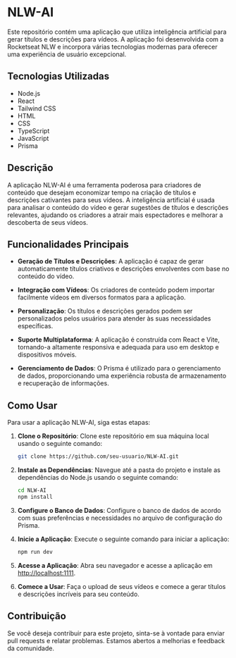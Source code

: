 # NLW-AI

Este repositório contém uma aplicação que utiliza inteligência artificial para gerar títulos e descrições para vídeos. A aplicação foi desenvolvida com a Rocketseat NLW e incorpora várias tecnologias modernas para oferecer uma experiência de usuário excepcional.

## Tecnologias Utilizadas

- Node.js
- React
- Tailwind CSS
- HTML
- CSS
- TypeScript
- JavaScript
- Prisma

## Descrição

A aplicação NLW-AI é uma ferramenta poderosa para criadores de conteúdo que desejam economizar tempo na criação de títulos e descrições cativantes para seus vídeos. A inteligência artificial é usada para analisar o conteúdo do vídeo e gerar sugestões de títulos e descrições relevantes, ajudando os criadores a atrair mais espectadores e melhorar a descoberta de seus vídeos.

## Funcionalidades Principais

- **Geração de Títulos e Descrições**: A aplicação é capaz de gerar automaticamente títulos criativos e descrições envolventes com base no conteúdo do vídeo.

- **Integração com Vídeos**: Os criadores de conteúdo podem importar facilmente vídeos em diversos formatos para a aplicação.

- **Personalização**: Os títulos e descrições gerados podem ser personalizados pelos usuários para atender às suas necessidades específicas.

- **Suporte Multiplataforma**: A aplicação é construída com React e Vite, tornando-a altamente responsiva e adequada para uso em desktop e dispositivos móveis.

- **Gerenciamento de Dados**: O Prisma é utilizado para o gerenciamento de dados, proporcionando uma experiência robusta de armazenamento e recuperação de informações.

## Como Usar

Para usar a aplicação NLW-AI, siga estas etapas:

1. **Clone o Repositório**: Clone este repositório em sua máquina local usando o seguinte comando:

   ```bash
   git clone https://github.com/seu-usuario/NLW-AI.git
   ```

2. **Instale as Dependências**: Navegue até a pasta do projeto e instale as dependências do Node.js usando o seguinte comando:

   ```bash
   cd NLW-AI
   npm install
   ```

3. **Configure o Banco de Dados**: Configure o banco de dados de acordo com suas preferências e necessidades no arquivo de configuração do Prisma.

4. **Inicie a Aplicação**: Execute o seguinte comando para iniciar a aplicação:

   ```bash
   npm run dev
   ```

5. **Acesse a Aplicação**: Abra seu navegador e acesse a aplicação em [http://localhost:1111](http://localhost:1111).

6. **Comece a Usar**: Faça o upload de seus vídeos e comece a gerar títulos e descrições incríveis para seu conteúdo.

## Contribuição

Se você deseja contribuir para este projeto, sinta-se à vontade para enviar pull requests e relatar problemas. Estamos abertos a melhorias e feedback da comunidade.
